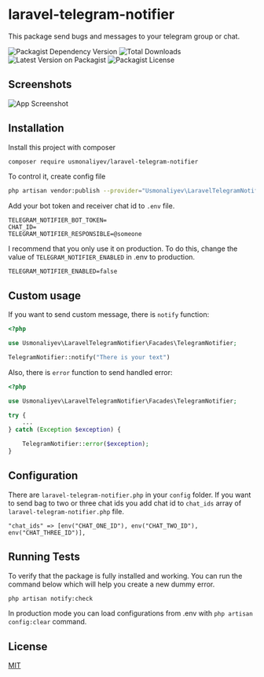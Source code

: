 
# laravel-telegram-notifier

This package send bugs and messages to your telegram group or chat. 

![Packagist Dependency Version](https://img.shields.io/packagist/dependency-v/usmonaliyev/laravel-telegram-notifier/php)
![Total Downloads](https://img.shields.io/packagist/dt/usmonaliyev/laravel-telegram-notifier.svg)
![Latest Version on Packagist](https://img.shields.io/packagist/v/usmonaliyev/laravel-telegram-notifier.svg)
![Packagist License](https://img.shields.io/packagist/l/usmonaliyev/laravel-telegram-notifier)

## Screenshots

![App Screenshot](https://repository-images.githubusercontent.com/559949735/ea6f5827-c174-46df-815f-331a6d05d6ad)

## Installation

Install this project with composer

```bash
composer require usmonaliyev/laravel-telegram-notifier
```

To control it, create config file
```bash
php artisan vendor:publish --provider="Usmonaliyev\LaravelTelegramNotifier\LaravelTelegramNotifierServiceProvider"
```

Add your bot token and receiver chat id to `.env` file.

```
TELEGRAM_NOTIFIER_BOT_TOKEN=
CHAT_ID=
TELEGRAM_NOTIFIER_RESPONSIBLE=@someone
```

I recommend that you only use it on production.
To do this, change the value of `TELEGRAM_NOTIFIER_ENABLED` in .env to production.

```
TELEGRAM_NOTIFIER_ENABLED=false
```

## Custom usage

If you want to send custom message, there is `notify` function:

```php
<?php

use Usmonaliyev\LaravelTelegramNotifier\Facades\TelegramNotifier;

TelegramNotifier::notify("There is your text")
```

Also, there is `error` function to send handled error:

```php
<?php

use Usmonaliyev\LaravelTelegramNotifier\Facades\TelegramNotifier;

try {
    ...
} catch (Exception $exception) {

    TelegramNotifier::error($exception);
}
```

## Configuration

There are `laravel-telegram-notifier.php` in your `config` folder.
If you want to send bag to two or three chat ids you add chat id to `chat_ids` array of `laravel-telegram-notifier.php` file.

```
"chat_ids" => [env("CHAT_ONE_ID"), env("CHAT_TWO_ID"), env("CHAT_THREE_ID")],
```

## Running Tests

To verify that the package is fully installed and working.
You can run the command below which will help you create a new dummy error.

```bash
php artisan notify:check
```

In production mode you can load configurations from .env with `php artisan config:clear` command.

## License

[MIT](https://choosealicense.com/licenses/mit/)

